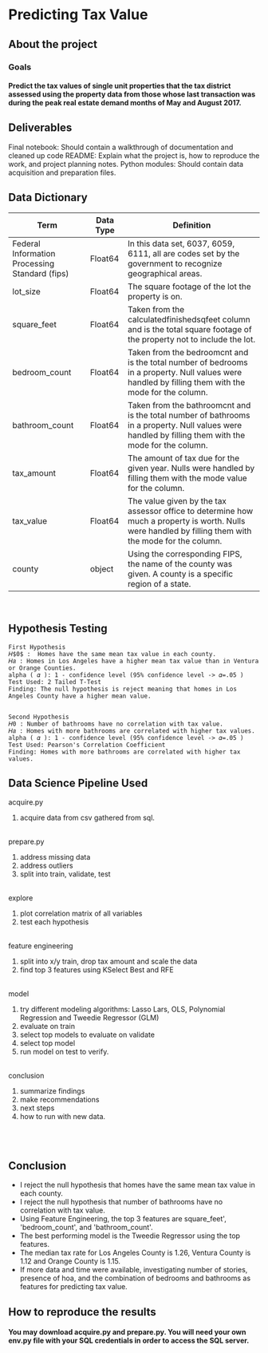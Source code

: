 # Predicting Tax Value
## About the project
### Goals
#### Predict the tax values of single unit properties that the tax district assessed using the property data from those whose last transaction was during the peak real estate demand months of May and August 2017. 
## Deliverables
Final notebook: Should contain a walkthrough of documentation and cleaned up code
README: Explain what the project is, how to reproduce the work, and project planning notes.
Python modules: Should contain data acquisition and preparation files.

## Data Dictionary
| Term                                           	| Data Type 	| Definition                                                                                                                                             	|
|------------------------------------------------	|-----------	|--------------------------------------------------------------------------------------------------------------------------------------------------------	|
| Federal Information Processing Standard (fips) 	| Float64   	| In this data set, 6037, 6059, 6111, all are codes set by the government to recognize geographical areas.                                               	|
| lot_size                                       	| Float64   	| The square footage of the lot the property is on.                                                                                                      	|
| square_feet                                    	| Float64   	| Taken from the calculatedfinishedsqfeet column and is the total square footage of the property not to include the lot.                                 	|
| bedroom_count                                  	| Float64   	| Taken from the bedroomcnt and is the total number of bedrooms in a property. Null values were handled by filling them with the mode for the column.    	|
| bathroom_count                                 	| Float64   	| Taken from the bathroomcnt and is the total number of bathrooms in a property. Null values were handled by filling them with the mode for the column.  	|
| tax_amount                                     	| Float64   	| The amount of tax due for the given year. Nulls were handled by filling them with the mode value for the column.                                       	|
| tax_value                                      	| Float64   	| The value given by the tax assessor office to determine how much a property is worth. Nulls were handled by filling them with the mode for the column. 	|
| county                                         	| object    	| Using the corresponding FIPS, the name of the county was given. A county is a specific region of a state.                                              	|                                                                                                                                             |
<br>

## Hypothesis Testing

    First Hypothesis 
    𝐻$0$ :  Homes have the same mean tax value in each county.
    𝐻𝑎 : Homes in Los Angeles have a higher mean tax value than in Ventura or Orange Counties.
    alpha ( 𝛼 ): 1 - confidence level (95% confidence level -> 𝛼=.05 )
    Test Used: 2 Tailed T-Test
    Finding: The null hypothesis is reject meaning that homes in Los Angeles County have a higher mean value.


    Second Hypothesis
    𝐻0 : Number of bathrooms have no correlation with tax value. 
    𝐻𝑎 : Homes with more bathrooms are correlated with higher tax values.
    alpha ( 𝛼 ): 1 - confidence level (95% confidence level -> 𝛼=.05 )
    Test Used: Pearson's Correlation Coefficient
    Finding: Homes with more bathrooms are correlated with higher tax values.
## Data Science Pipeline Used
acquire.py
<ol>
<li>acquire data from csv gathered from sql. </li>
</ol><br>
prepare.py
<ol>
<li> address missing data </li>
<li> address outliers </li>
<li> split into train, validate, test</li>
</ol><br>
explore
<ol>
<li> plot correlation matrix of all variables </li>
<li> test each hypothesis </li> 
</ol><br>
feature engineering<br>
<ol>
<li> split into x/y train, drop tax amount and scale the data</ul>
<li> find top 3 features using KSelect Best and RFE</li> 
</ol><br>
model
<ol>
<li> try different modeling algorithms: Lasso Lars, OLS, Polynomial Regression and Tweedie Regressor (GLM)
</li> 
<li> evaluate on train </li>
<li> select top models to evaluate on validate </li>
<li> select top model </li>
<li> run model on test to verify. </li>
 </ol><br>
conclusion
<ol>
<li> summarize findings </li>
<li> make recommendations </li>
<li> next steps </li>
<li> how to run with new data. </li> 
</ol><br><br>

## Conclusion

<ul>
<li>I reject the null hypothesis that homes have the same mean tax value in each county.
<li>I reject the null hypothesis that number of bathrooms have no correlation with tax value.
<li>Using Feature Engineering, the top 3 features are square_feet', 'bedroom_count', and 'bathroom_count'.
<li>The best performing model is the Tweedie Regressor using the top features.
<li>The median tax rate for Los Angeles County is 1.26, Ventura County is 1.12 and Orange County is 1.15.
<li>If more data and time were available, investigating number of stories, presence of hoa, and the combination of bedrooms and bathrooms as features for predicting tax value.
</ul>

## How to reproduce the results
#### You may download acquire.py and prepare.py. You will need your own env.py file with your SQL credentials in order to access the SQL server.
